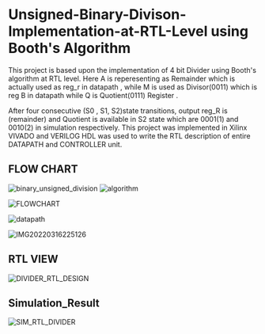 # Unsigned-Binary-Divison-Implementation-at-RTL-Level using Booth's Algorithm
This project is based upon the implementation of 4 bit Divider using Booth's algorithm at RTL level. Here A is reperesenting as Remainder which is actually used as reg_r in datapath , while M is used as Divisor(0011) which is reg B in datapath while Q is Quotient(0111) Register . 













After four consecutive (S0 , S1, S2)state transitions, output reg_R is (remainder) and Quotient is available in S2 state which are 0001(1) and 0010(2) in simulation respectively. This project was implemented in Xilinx VIVADO and VERILOG HDL was used to write the RTL description of entire DATAPATH and CONTROLLER unit. 






## FLOW CHART
![binary_unsigned_division](https://user-images.githubusercontent.com/98607828/158212530-53c79683-0a50-4fc6-995a-53f105319150.jpg)
![algorithm](https://user-images.githubusercontent.com/98607828/158212580-d319a9f8-b411-4e91-9109-354c84a5be90.jpg)










![FLOWCHART](https://user-images.githubusercontent.com/98607828/158296967-a8aceb29-8a3e-4c6a-8941-7a7713d292e5.png)


















![datapath](https://user-images.githubusercontent.com/98607828/158296899-a69c5cdf-f3da-42c6-aefd-9ddae15b28b8.gif)









![IMG20220316225126](https://user-images.githubusercontent.com/98607828/158650386-99b57056-10f9-418a-bebb-65a16ab31c52.jpg)





## RTL VIEW
![DIVIDER_RTL_DESIGN](https://user-images.githubusercontent.com/98607828/158213660-0d1b66e0-7569-49b9-b01a-0b31c008d742.jpg)
## Simulation_Result










![SIM_RTL_DIVIDER](https://user-images.githubusercontent.com/98607828/158646925-2d0d04a0-f2c6-4d9f-bd2b-101ed7d95cb6.jpg)
